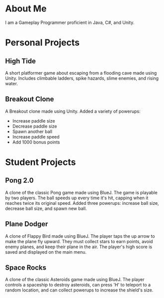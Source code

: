 # About Me
I am a Gameplay Programmer proficient in Java, C#, and Unity.

# Personal Projects
## High Tide
A short platformer game about escaping from a flooding cave made using Unity. Includes climbable ladders, spike hazards, slime enemies, and rising water.

## Breakout Clone
A Breakout clone made using Unity. Added a variety of powerups: 
- Increase paddle size
- Decrease paddle size
- Spawn another ball
- Increase paddle speed
- Add 1000 bonus points

# Student Projects
## Pong 2.0
A clone of the classic Pong game made using BlueJ. The game is playable by two players. The ball speeds up every time it's hit, capping when it reaches twice its original speed. Added three powerups: increase ball size, decrease ball size, and spawn new ball.

## Plane Dodger
A clone of Flappy Bird made using BlueJ. The player taps the up arrow to make the plane fly upward. They must collect stars to earn points, avoid enemy planes, and keep their plane in the air. The player's high score is saved and displayed on the main menu.

## Space Rocks
A clone of the classic Asteroids game made using BlueJ. The player controls a spaceship to destroy asteroids, can press 'H' to teleport to a random location, and can collect powerups to increase the shield's size.